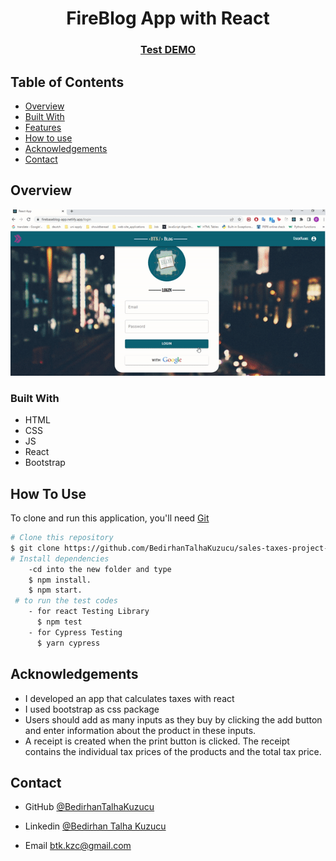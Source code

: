 



<h1 align="center">FireBlog App with React</h1>


<div align="center">
  <h3>
    <a href="https://sales-tax-app.netlify.app/">
      Test DEMO
    </a>
    
 
  </h3>
</div>

<!-- TABLE OF CONTENTS -->

## Table of Contents

- [Overview](#overview)
- [Built With](#built-with)
- [Features](#features)
- [How to use](#how-to-use)
- [Acknowledgements](#acknowledgements)
- [Contact](#contact)

<!-- OVERVIEW -->

## Overview

![screenshot](https://raw.githubusercontent.com/BedirhanTalhaKuzucu/fireBaseBlog/main/projectGif.gif)

### Built With

<!-- This section should list any major frameworks that you built your project using. Here are a few examples.-->

- HTML
- CSS
- JS
- React
- Bootstrap

## How To Use



To clone and run this application, you'll need [Git](https://git-scm.com) 
```bash
# Clone this repository
$ git clone https://github.com/BedirhanTalhaKuzucu/sales-taxes-project-with-tdd.git
# Install dependencies
    -cd into the new folder and type
    $ npm install. 
    $ npm start.
 # to run the test codes
    - for react Testing Library
      $ npm test
    - for Cypress Testing 
      $ yarn cypress
```

## Acknowledgements
- I developed  an app that calculates taxes with react 
- I used bootstrap as css package
- Users should add as many inputs as they buy by clicking the add button and enter information about the product in these inputs.
- A receipt is created when the print button is clicked. The receipt contains the individual tax prices of the products and the total tax price.

## Contact

- GitHub [@BedirhanTalhaKuzucu](https://github.com/BedirhanTalhaKuzucu)

- Linkedin [@Bedirhan Talha Kuzucu ](https://www.linkedin.com/in/bedirhan-talha-kuzucu-ab3099225/)
- Email btk.kzc@gmail.com

